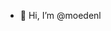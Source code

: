 - 👋 Hi, I’m @moedenl

<!---
moedenl/moedenl is a ✨ special ✨ repository because its `README.md` (this file) appears on your GitHub profile.
You can click the Preview link to take a look at your changes.
--->
